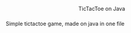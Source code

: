 <p align="center">TicTacToe on Java</p>

###

<p align="left">Simple tictactoe game, made on java in one file</p>

###
